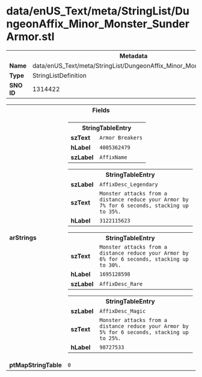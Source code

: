 <h1>data/enUS_Text/meta/StringList/DungeonAffix_Minor_Monster_SunderArmor.stl</h1><table><tr><th colspan="100%">Metadata</th></tr><tr><td><b>Name</b></td><td>data/enUS_Text/meta/StringList/DungeonAffix_Minor_Monster_SunderArmor.stl</td></tr><tr><td><b>Type</b></td><td>StringListDefinition</td></tr><tr><td><b>SNO ID</b></td><td>1314422</td></tr></table>

<table><tr><th colspan="100%">Fields</th></tr><tr><td><b>arStrings</b></td><td><table><tr><th colspan="100%">StringTableEntry</th></tr><tr><td><b>szText</b></td><td><code>Armor Breakers</code></td></tr><tr><td><b>hLabel</b></td><td><code>4005362479</code></td></tr><tr><td><b>szLabel</b></td><td><code>AffixName</code></td></tr></table>


<table><tr><th colspan="100%">StringTableEntry</th></tr><tr><td><b>szLabel</b></td><td><code>AffixDesc_Legendary</code></td></tr><tr><td><b>szText</b></td><td><code>Monster attacks from a distance reduce your Armor by 7% for 6 seconds, stacking up to 35%.</code></td></tr><tr><td><b>hLabel</b></td><td><code>3122115623</code></td></tr></table>


<table><tr><th colspan="100%">StringTableEntry</th></tr><tr><td><b>szText</b></td><td><code>Monster attacks from a distance reduce your Armor by 6% for 6 seconds, stacking up to 30%.</code></td></tr><tr><td><b>hLabel</b></td><td><code>1695128598</code></td></tr><tr><td><b>szLabel</b></td><td><code>AffixDesc_Rare</code></td></tr></table>


<table><tr><th colspan="100%">StringTableEntry</th></tr><tr><td><b>szLabel</b></td><td><code>AffixDesc_Magic</code></td></tr><tr><td><b>szText</b></td><td><code>Monster attacks from a distance reduce your Armor by 5% for 6 seconds, stacking up to 25%.</code></td></tr><tr><td><b>hLabel</b></td><td><code>98727533</code></td></tr></table>


</td></tr><tr><td><b>ptMapStringTable</b></td><td><code>0</code></td></tr></table>

